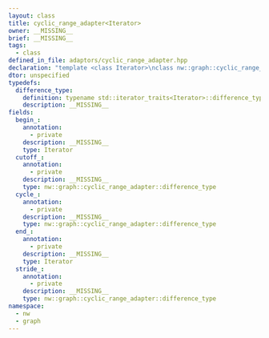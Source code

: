 ```yaml
---
layout: class
title: cyclic_range_adapter<Iterator>
owner: __MISSING__
brief: __MISSING__
tags:
  - class
defined_in_file: adaptors/cyclic_range_adapter.hpp
declaration: "template <class Iterator>\nclass nw::graph::cyclic_range_adapter;"
dtor: unspecified
typedefs:
  difference_type:
    definition: typename std::iterator_traits<Iterator>::difference_type
    description: __MISSING__
fields:
  begin_:
    annotation:
      - private
    description: __MISSING__
    type: Iterator
  cutoff_:
    annotation:
      - private
    description: __MISSING__
    type: nw::graph::cyclic_range_adapter::difference_type
  cycle_:
    annotation:
      - private
    description: __MISSING__
    type: nw::graph::cyclic_range_adapter::difference_type
  end_:
    annotation:
      - private
    description: __MISSING__
    type: Iterator
  stride_:
    annotation:
      - private
    description: __MISSING__
    type: nw::graph::cyclic_range_adapter::difference_type
namespace:
  - nw
  - graph
---
```


```{index}  cyclic_range_adapter<Iterator>
```

